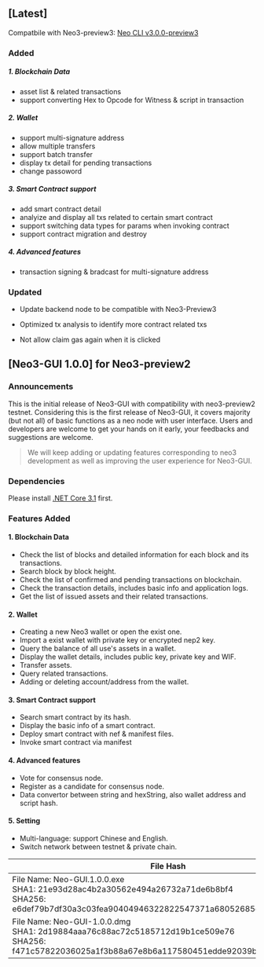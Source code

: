 ##  [Latest]

Compatbile with Neo3-preview3: [Neo CLI v3.0.0-preview3](https://github.com/neo-project/neo-node/releases/tag/v3.0.0-preview3)

### Added

##### 1. Blockchain Data

+ asset list & related transactions
+ support converting Hex to Opcode for Witness & script in transaction

##### 2. Wallet

+ support multi-signature address 
+ allow multiple transfers
+ support batch transfer
+ display tx detail for pending transactions
+ change passoword

##### 3. Smart Contract support

+ add smart contract detail 
+ analyize and display all txs related to certain smart contract
+ support switching data types for params when invoking contract
+ support contract migration and destroy

##### 4. Advanced features

+ transaction signing & bradcast for multi-signature address

### Updated

+ Update backend node to be compatible with Neo3-Preview3

+ Optimized tx analysis to identify more contract related txs
+ Not allow claim gas again when it is clicked



##  [Neo3-GUI 1.0.0] for Neo3-preview2 

### Announcements
This is the initial release of Neo3-GUI with compatibility with neo3-preview2 testnet. Considering this is the first release of Neo3-GUI, it covers majority (but not all) of basic functions as a neo node with user interface. Users and developers are welcome to get your hands on it early, your feedbacks and suggestions are welcome.


> We will keep adding or updating features corresponding to neo3 development as well as improving the user experience for Neo3-GUI.

### Dependencies

Please install [.NET Core 3.1](https://dotnet.microsoft.com/download)  first.

### Features Added
#### 1. Blockchain Data
+ Check the list of blocks and detailed information for each block and its transactions.
+ Search block by block height.
+ Check the list of confirmed and pending transactions on blockchain.
+ Check the transaction details, includes basic info and application logs.
+ Get the list of issued assets and their related transactions.
#### 2. Wallet
+ Creating a new Neo3 wallet or open the exist one.
+ Import a exist wallet with private key or encrypted nep2 key.
+ Query the balance of all use's assets in a wallet.
+ Display the wallet details, includes public key, private key and WIF.
+ Transfer assets.
+ Query related transactions.
+ Adding or deleting account/address from the wallet.
#### 3. Smart Contract support
+ Search smart contract by its hash.
+ Display the basic info of a smart contract.
+ Deploy smart contract with nef & manifest files.
+ Invoke smart contract via manifest
#### 4. Advanced features
+ Vote for consensus node.
+ Register as a candidate for consensus node.
+ Data convertor between string and hexString, also wallet address and script hash.

#### 5. Setting
+ Multi-language: support Chinese and English.
+ Switch network between testnet & private chain.


| File Hash                                                    |
| ------------------------------------------------------------ |
| File Name: Neo-GUI.1.0.0.exe <br/> SHA1: 21e93d28ac4b2a30562e494a26732a71de6b8bf4 <br/> SHA256: e6def79b7df30a3c03fea90404946322822547371a68052685c2d574f7493e7d |
| File Name: Neo-GUI-1.0.0.dmg <br/> SHA1: 2d19884aaa76c88ac72c5185712d19b1ce509e76 <br/> SHA256: f471c57822036025a1f3b88a67e8b6a117580451edde92039bd3f697e079bd5a |